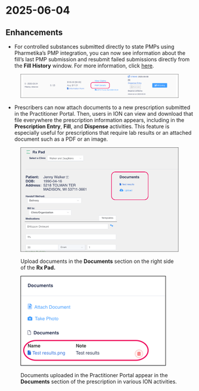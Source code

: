 # 2025-06-04

## Enhancements

* For controlled substances submitted directly to state PMPs using Pharmetika’s PMP integration, you can now see information about the fill’s last PMP submission and resubmit failed submissions directly from the **Fill History** window. For more information, click [here](../utilities/system-configurations/state-settings/quickly-resubmitting-controlled-prescriptions-to-the-pmp.md).

<figure><img src="../.gitbook/assets/PMP Details button.png" alt=""><figcaption></figcaption></figure>

* Prescribers can now attach documents to a new prescription submitted in the Practitioner Portal. Then, users in ION can view and download that file everywhere the prescription information appears, including in the **Prescription Entry**, **Fill**, and **Dispense** activities. This feature is especially useful for prescriptions that require lab results or an attached document such as a PDF or an image.

<figure><img src="../.gitbook/assets/Documents attached to rx.png" alt=""><figcaption><p>Upload documents in the <strong>Documents</strong> section on the right side of the <strong>Rx Pad.</strong></p></figcaption></figure>

<figure><img src="../.gitbook/assets/Documents in Rx Entry (1).png" alt=""><figcaption><p>Documents uploaded in the Practitioner Portal appear in the <strong>Documents</strong> section of the prescription in various ION activities.</p></figcaption></figure>
